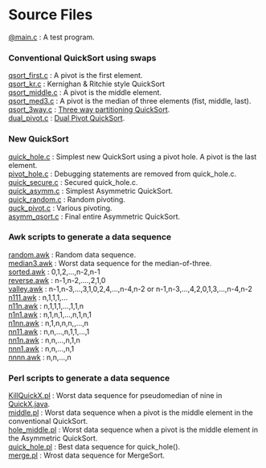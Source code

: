 # Source Files
[@main.c](https://github.com/leorge/qmisort/blob/master/%40main.c) : A test program.
### Conventional QuickSort using swaps
[qsort_first.c](https://github.com/leorge/qmisort/blob/master/qsort_first.c) : A pivot is the first element.  
[qsort_kr.c](https://github.com/leorge/qmisort/blob/master/qsort_kr.c) : Kernighan & Ritchie style QuickSort  
[qsort_middle.c](https://github.com/leorge/qmisort/blob/master/qsort_middle.c) : A pivot is the middle element.  
[qsort_med3.c](https://github.com/leorge/qmisort/blob/master/qsort_med3.c)
: A pivot is the median of three elements (fist, middle, last).  
[qsort_3way.c](https://github.com/leorge/qmisort/blob/master/qsort_3way.c) : [Three way partitioning QuickSort](http://algs4.cs.princeton.edu/23quicksort/Quick3way.java.html).  
[dual_pivot.c](https://github.com/leorge/qmisort/blob/master/dual_pivot.c)
: [Dual Pivot QuickSort](http://grepcode.com/file/repository.grepcode.com/java/root/jdk/openjdk/7-b147/java/util/DualPivotQuicksort.java).  
### New QuickSort
[quick_hole.c](https://github.com/leorge/qmisort/blob/master/quick_hole.c)
: Simplest new QuickSort using a pivot hole. A pivot is the last element.  
[pivot_hole.c](https://github.com/leorge/qmisort/blob/master/pivot_hole.c)
: Debugging statements are removed from quick_hole.c.  
[quick_secure.c](https://github.com/leorge/qmisort/blob/master/quick_secure.c) : Secured quick_hole.c.  
[quick_asymm.c](https://github.com/leorge/qmisort/blob/master/quick_asymm.c) : Simplest Asymmetric QuickSort.  
[quick_random.c](https://github.com/leorge/qmisort/blob/master/quick_random.c) : Random pivoting.  
[quck_pivot.c](https://github.com/leorge/qmisort/blob/master/quick_pivot.c) : Various pivoting.  
[asymm_qsort.c](https://github.com/leorge/qmisort/blob/master/asymm_qsort.c) : Final entire Asymmetric QuickSort.  
### Awk scripts to generate a data sequence
[random.awk](https://github.com/leorge/qmisort/blob/master/random.awk) : Random data sequence.  
[median3.awk](https://github.com/leorge/qmisort/blob/master/median3.awk) : Worst data sequence for the median-of-three.  
[sorted.awk](https://github.com/leorge/qmisort/blob/master/sorted.awk) : 0,1,2,...,n-2,n-1  
[reverse.awk](https://github.com/leorge/qmisort/blob/master/reverse.awk) : n-1,n-2,....,2,1,0  
[valley.awk](https://github.com/leorge/qmisort/blob/master/valley.awk) : n-1,n-3,...,3,1,0,2,4,...,n-4,n-2
or n-1,n-3,...,4,2,0,1,3,...,n-4,n-2  
[n111.awk](https://github.com/leorge/qmisort/blob/master/n111.awk) : n,1,1,1,...   
[n11n.awk](https://github.com/leorge/qmisort/blob/master/n11n.awk) : n,1,1,1,...,1,1,n   
[n1n1.awk](https://github.com/leorge/qmisort/blob/master/n1n1.awk) : n,1,n,1,...,n,1,n,1  
[n1nn.awk](https://github.com/leorge/qmisort/blob/master/n1nn.awk) : n,1,n,n,n,,...,n  
[nn11.awk](https://github.com/leorge/qmisort/blob/master/nn11.awk) : n,n,...,n,1,1,...,1  
[nn1n.awk](https://github.com/leorge/qmisort/blob/master/nn1n.awk) : n,n,...,n,1,n  
[nnn1.awk](https://github.com/leorge/qmisort/blob/master/nnn1.awk) : n,n,...,n,1  
[nnnn.awk](https://github.com/leorge/qmisort/blob/master/nnn1.awk) : n,n,...,n  
### Perl scripts to generate a data sequence
[KillQuickX.pl](https://github.com/leorge/qmisort/blob/master/KillQuickX.pl)
: Worst data sequence for pseudomedian of nine in [QuickX.java](http://algs4.cs.princeton.edu/23quicksort/QuickX.java.html).  
[middle.pl](https://github.com/leorge/qmisort/blob/master/middle.pl)
: Worst data sequence when a pivot is the middle element in the conventional QuickSort.  
[hole_middle.pl](https://github.com/leorge/qmisort/blob/master/hole_middle.pl)
: Worst data sequence when a pivot is the middle element in the Asymmetric QuickSort.  
[quick_hole.pl](https://github.com/leorge[quick_hole.pl)
: Best data sequence for quick_hole().   
[merge.pl](https://github.com/leorge/qmisort/blob/master/merge.pl) : Wrost data sequence for MergeSort.  
